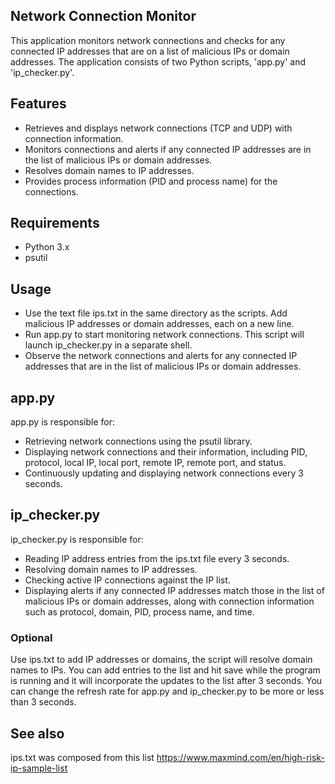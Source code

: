 ## Network Connection Monitor

This application monitors network connections and checks for any connected IP addresses that are on a list of malicious IPs or domain addresses. The application consists of two Python scripts, 'app.py' and 'ip_checker.py'.

## Features 

- Retrieves and displays network connections (TCP and UDP) with connection information.
- Monitors connections and alerts if any connected IP addresses are in the list of malicious IPs or domain addresses.
- Resolves domain names to IP addresses.
- Provides process information (PID and process name) for the connections.

## Requirements

- Python 3.x
- psutil

## Usage

- Use the text file ips.txt in the same directory as the scripts. Add malicious IP addresses or domain addresses, each on a new line.
- Run app.py to start monitoring network connections. This script will launch ip_checker.py in a separate shell.
- Observe the network connections and alerts for any connected IP addresses that are in the list of malicious IPs or domain addresses.

## app.py

app.py is responsible for:
- Retrieving network connections using the psutil library.
- Displaying network connections and their information, including PID, protocol, local IP, local port, remote IP, remote port, and status.
- Continuously updating and displaying network connections every 3 seconds.

## ip_checker.py

ip_checker.py is responsible for:
- Reading IP address entries from the ips.txt file every 3 seconds.
- Resolving domain names to IP addresses.
- Checking active IP connections against the IP list.
- Displaying alerts if any connected IP addresses match those in the list of malicious IPs or domain addresses, along with connection   information such as protocol, domain, PID, process name, and time.

### Optional 

Use ips.txt to add IP addresses or domains, the script will resolve domain names to IPs. You can add entries to the list and hit save while the program is running and it will incorporate the updates to the list after 3 seconds. 
You can change the refresh rate for app.py and ip_checker.py to be more or less than 3 seconds. 

## See also

ips.txt was composed from this list https://www.maxmind.com/en/high-risk-ip-sample-list
